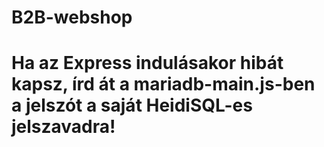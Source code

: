 # B2B-webshop

# Ha az Express indulásakor hibát kapsz, írd át a mariadb-main.js-ben a jelszót a saját HeidiSQL-es jelszavadra!

